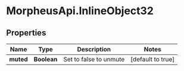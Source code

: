 # MorpheusApi.InlineObject32

## Properties

Name | Type | Description | Notes
------------ | ------------- | ------------- | -------------
**muted** | **Boolean** | Set to false to unmute | [default to true]


